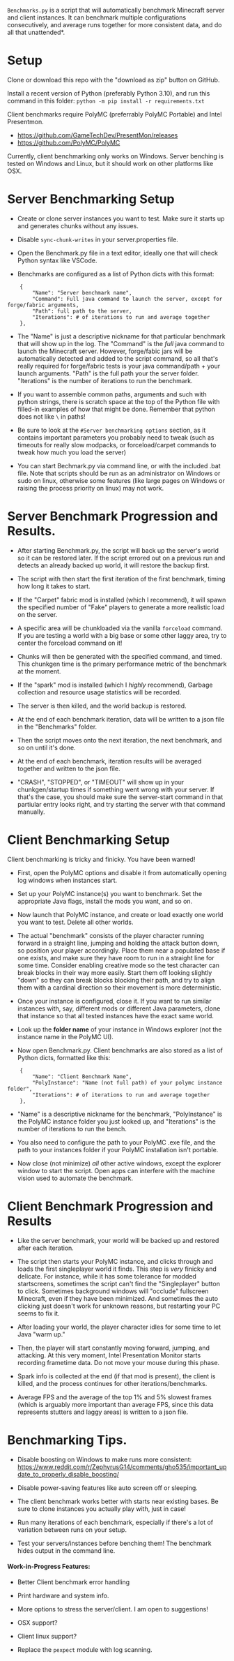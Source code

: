 

`Benchmarks.py` is a script that will automatically benchmark Minecraft server and client instances. It can benchmark multiple configurations consecutively, and average runs together for more consistent data, and do all that unattended*. 

# Setup

Clone or download this repo with the "download as zip" button on GitHub. 

Install a recent version of Python (preferably Python 3.10), and run this command in this folder: `python -m pip install -r requirements.txt`

Client benchmarks require PolyMC (preferrably PolyMC Portable) and Intel Presentmon. 
- https://github.com/GameTechDev/PresentMon/releases
- https://github.com/PolyMC/PolyMC

Currently, client benchmarking only works on Windows. Server benching is tested on Windows and Linux, but it should work on other platforms like OSX. 

# Server Benchmarking Setup

- Create or clone server instances you want to test. Make sure it starts up and generates chunks without any issues.

- Disable `sync-chunk-writes` in your server.properties file. 

- Open the Benchmark.py file in a text editor, ideally one that will check Python syntax like VSCode. 

- Benchmarks are configured as a list of Python dicts with this format:

```
    {
        "Name": "Server benchmark name", 
        "Command": Full java command to launch the server, except for forge/fabric arguments,
        "Path": full path to the server, 
        "Iterations": # of iterations to run and average together
    },
```

- The "Name" is just a descriptive nickname for that particular benchmark that will show up in the log. The "Command" is the *full* java command to launch the Minecraft server. However, forge/fabic jars will be automatically detected and added to the script command, so all that's really required for forge/fabric tests is your java command/path + your launch arguments. "Path" is the full path your the server folder. "Iterations" is the number of iterations to run the benchmark.

- If you want to assemble common paths, arguments and such with python strings, there is scratch space at the top of the Python file with filled-in examples of how that might be done. Remember that python does not like `\` in paths! 

- Be sure to look at the `#Server benchmarking options` section, as it contains important parameters you probably need to tweak (such as timeouts for really slow modpacks, or forceload/carpet commands to tweak how much you load the server) 

- You can start Bechmark.py via command line, or with the included .bat file. Note that scripts should be run as an administrator on Windows or sudo on linux, otherwise some features (like large pages on Windows or raising the process priority on linux) may not work.

# Server Benchmark Progression and Results. 

- After starting Benchmark.py, the script will back up the server's world so it can be restored later. If the script errored out on a previous run and detects an already backed up world, it will restore the backup first.

- The script with then start the first iteration of the first benchmark, timing how long it takes to start.

- If the "Carpet" fabric mod is installed (which I recommend), it will spawn the specified number of "Fake" players to generate a more realistic load on the server. 

- A specific area will be chunkloaded via the vanilla `forceload` command. If you are testing a world with a big base or some other laggy area, try to center the forceload command on it!

- Chunks will then be generated with the specified command, and timed. This chunkgen time is the primary performance metric of the benchmark at the moment. 

- If the "spark" mod is installed (which I *highly* recommend), Garbage collection and resource usage statistics will be recorded. 

- The server is then killed, and the world backup is restored. 

- At the end of each benchmark iteration, data will be written to a json file in the "Benchmarks" folder.

- Then the script moves onto the next iteration, the next benchmark, and so on until it's done. 

- At the end of each benchmark, iteration results will be averaged together and written to the json file.  

- "CRASH", "STOPPED", or "TIMEOUT" will show up in your chunkgen/startup times if something went wrong with your server. If that's the case, you should make sure the server-start command in that partiular entry looks right, and try starting the server with that command manually. 

# Client Benchmarking Setup

Client benchmarking is tricky and finicky. You have been warned!

- First, open the PolyMC options and disable it from automatically opening log windows when instances start.

- Set up your PolyMC instance(s) you want to benchmark. Set the appropriate Java flags, install the mods you want, and so on. 

- Now launch that PolyMC instance, and create or load exactly one world you want to test. Delete all other worlds. 

- The actual "benchmark" consists of the player character running forward in a straight line, jumping and holding the attack button down, so position your player accordingly. Place them near a populated base if one exists, and make sure they have room to run in a straight line for some time. Consider enabling creative mode so the test character can break blocks in their way more easily. Start them off looking slightly "down" so they can break blocks blocking their path, and try to align them with a cardinal direction so their movement is more deterministic. 

- Once your instance is configured, close it. If you want to run similar instances with, say, different mods or different Java parameters, clone that instance so that all tested instances have the exact same world. 

- Look up the **folder name** of your instance in Windows explorer (not the instance name in the PolyMC UI). 

- Now open Benchmark.py. Client benchmarks are also stored as a list of Python dicts, formatted like this: 

```
    {
        "Name": "Client Benchmark Name", 
        "PolyInstance": "Name (not full path) of your polymc instance folder",
        "Iterations": # of iterations to run and average together
    },
```
- "Name" is a descriptive nickname for the benchmark, "PolyInstance" is the PolyMC instance folder you just looked up, and "Iterations" is the number of iterations to run the bench. 

- You also need to configure the path to your PolyMC .exe file, and the path to your instances folder if your PolyMC installation isn't portable. 

- Now close (not minimize) *all* other active windows, except the explorer window to start the script. Open apps can interfere with the machine vision used to automate the benchmark. 

# Client Benchmark Progression and Results

- Like the server benchmark, your world will be backed up and restored after each iteration. 

- The script then starts your PolyMC instance, and clicks through and loads the first singleplayer world it finds. This step is *very* finicky and delicate. For instance, while it has some tolerance for modded startscreens, sometimes the script can't find the "Singleplayer" button to click. Sometimes background windows will "occlude" fullscreen Minecraft, even if they have been minimized. And sometimes the auto clicking just doesn't work for unknown reasons, but restarting your PC seems to fix it.

- After loading your world, the player character idles for some time to let Java "warm up." 

- Then, the player will start constantly moving forward, jumping, and attacking. At this very moment, Intel Presentation Monitor starts recording frametime data. Do not move your mouse during this phase. 

- Spark info is collected at the end (if that mod is present), the client is killed, and the process continues for other iterations/benchmarks. 

- Average FPS and the average of the top 1% and 5% slowest frames (which is arguably more important than average FPS, since this data represents stutters and laggy areas) is written to a json file. 
 

# Benchmarking Tips.

- Disable boosting on Windows to make runs more consistent: https://www.reddit.com/r/ZephyrusG14/comments/gho535/important_update_to_properly_disable_boosting/

- Disable power-saving features like auto screen off or sleeping. 

- The client benchmark works better with starts near existing bases. Be sure to clone instances you actually play with, just in case!

- Run many iterations of each benchmark, especially if there's a lot of variation between runs on your setup.

- Test your servers/instances before benching them! The benchmark hides output in the command line.



#### Work-in-Progress Features:

- Better Client benchmark error handling 

- Print hardware and system info.

- More options to stress the server/client. I am open to suggestions!

- OSX support?

- Client linux support? 

- Replace the `pexpect` module with log scanning.
